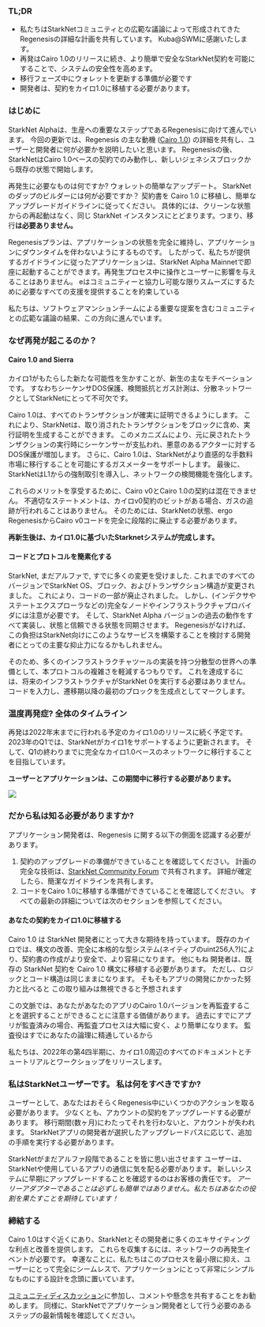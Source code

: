 ### TL;DR

* 私たちはStarkNetコミュニティとの広範な議論によって形成されてきたRegenesisの詳細な計画を共有しています。 Kuba@SWMに感謝いたします。
* 再発はCairo 1.0のリリースに続き、より簡単で安全なStarkNet契約を可能にすることで、システムの安全性を高めます。
* 移行フェーズ中にウォレットを更新する準備が必要です
* 開発者は、契約をカイロ1.0に移植する必要があります。

### はじめに

StarkNet Alphaは、生産への重要なステップであるRegenesisに向けて進んでいます。 今回の更新では、Regenesis の主な動機 ([Cairo 1.0](https://medium.com/starkware/cairo-1-0-aa96eefb19a0)) の詳細を共有し、ユーザーと開発者に何が必要かを説明したいと思います。 Regenesisの後、StarkNetはCairo 1.0ベースの契約でのみ動作し、新しいジェネシスブロックから既存の状態で開始します。

再発生に必要なものは何ですか? ウォレットの簡単なアップデート。 StarkNetのダップのビルダーには何が必要ですか？ 契約書を Cairo 1.0 に移植し、簡単なアップグレードガイドラインに従ってください。 具体的には、クリーンな状態からの再起動はなく、同じ StarkNet インスタンスにとどまります。つまり、移行**は必要ありません。**

Regenesisプランは、アプリケーションの状態を完全に維持し、アプリケーションにダウンタイムを伴わないようにするものです。 したがって、私たちが提供するガイドラインに従ったアプリケーションは、StarkNet Alpha Mainnetで即座に起動することができます。再発生プロセス中に操作とユーザーに影響を与えることはありません。 eはコミュニティーと協力し可能な限りスムーズにするために必要なすべての支援を提供することを約束している

私たちは、ソフトウェアマンションチームによる重要な提案を含むコミュニティとの広範な議論の結果、この方向に進んでいます。

### なぜ再発が起こるのか？

#### Cairo 1.0 and Sierra

カイロ1がもたらした新たな可能性を生かすことが、新生の主なモチベーションです。 すなわちシーケンサDOS保護、検閲抵抗とガス計測は、分散ネットワークとしてStarkNetにとって不可欠です。

Cairo 1.0は、すべてのトランザクションが確実に証明できるようにします。 これにより、StarkNetは、取り消されたトランザクションをブロックに含め、実行証明を生成することができます。 このメカニズムにより、元に戻されたトランザクションの実行時にシーケンサーが支払われ、悪意のあるアクターに対するDOS保護が増加します。 さらに、Cairo 1.0は、StarkNetがより直感的な手数料市場に移行することを可能にするガスメーターをサポートします。 最後に、StarkNetはL1からの強制取引を導入し、ネットワークの検閲機能を強化します。

これらのメリットを享受するために、Cairo v0とCairo 1.0の契約は混在できません。 不適切なステートメントは、カイロv0契約のビットがある場合、ガスの追跡が行われることはありません。 そのためには、StarkNetの状態、ergo RegenesisからCairo v0コードを完全に段階的に廃止する必要があります。

**再新生後は、カイロ1.0に基づいたStarknetシステムが完成します。**

#### コードとプロトコルを簡素化する

StarkNet, まだアルファで, すでに多くの変更を受けました. これまでのすべてのバージョンでStarkNet OS、ブロック、およびトランザクション構造が変更されました。 これにより、コードの一部が廃止されました。 しかし、(インデクサやステートエクスプローラなどの)完全なノードやインフラストラクチャプロバイダには注意が必要です。 そして、StarkNet Alpha バージョンの過去の動作をすべて実装し、状態と信頼できる状態を同期させます。 Regenesisがなければ、この負担はStarkNet向けにこのようなサービスを構築することを検討する開発者にとっての主要な抑止力になるかもしれません。

そのため、多くのインフラストラクチャツールの実装を持つ分散型の世界への準備として、本プロトコルの複雑さを軽減するつもりです。 これを達成するには、将来のインフラストラクチャがStarkNet 0を実行する必要はありません。 コードを入力し、遷移期以降の最初のブロックを生成点としてマークします。

### 温度再発症? 全体のタイムライン

再発は2022年末までに行われる予定のカイロ1.0のリリースに続く予定です。 2023年のQ1では、StarkNetがカイロ1をサポートするように更新されます。 そして、Q1の終わりまでに完全なカイロ1.0ベースのネットワークに移行することを目指しています。

**ユーザーとアプリケーションは、この期間中に移行する必要があります。**

![](/assets/1_ef85shzd2uudwex-cy8wdg-1.png)

### だから私は知る必要がありますか?

アプリケーション開発者は、Regenesis に関する以下の側面を認識する必要があります。

1. 契約のアップグレードの準備ができていることを確認してください。 計画の完全な技術は、[StarkNet Community Forum](https://community.starknet.io/t/regenesis-state-migration-current-suggestion/2080) で共有されます。 詳細が確定したら、簡潔なガイドラインを共有します。
2. コードをCairo 1.0に移植する準備ができていることを確認してください。 すべての最新の詳細については次のセクションを参照してください。

#### あなたの契約をカイロ1.0に移植する

Cairo 1.0 は StarkNet 開発者にとって大きな期待を持っています。 既存のカイロでは、構文の改善、完全に本格的な型システム(ネイティブのuint256人?)により、契約書の作成がより安全で、より容易になります。 他にもね 開発者は、既存の StarkNet 契約を Cairo 1.0 構文に移植する必要があります。 ただし、ロジックとコード構造は同じままになります。 そもそもアプリの開発にかかった努力と比べると この取り組みは無視できると予想されます

この文脈では、あなたがあなたのアプリのCairo 1.0バージョンを再監査することを選択することができることに注意する価値があります。 過去にすでにアプリが監査済みの場合、再監査プロセスは大幅に安く、より簡単になります。 監査役はすでにあなたの論理に精通しているから

私たちは、2022年の第4四半期に、カイロ1.0周辺のすべてのドキュメントとチュートリアルとワークショップをリリースします。

### 私はStarkNetユーザーです。 私は何をすべきですか?

ユーザーとして、あなたはおそらくRegenesis中にいくつかのアクションを取る必要があります。 少なくとも、アカウントの契約をアップグレードする必要があります。 移行期間(数ヶ月)にわたってそれを行わないと、アカウントが失われます。 StarkNetアプリの開発者が選択したアップグレードパスに応じて、追加の手順を実行する必要があります。

StarkNetがまだアルファ段階であることを皆に思い出させます ユーザーは、StarkNetや使用しているアプリの通信に気を配る必要があります。 新しいシステムに早期にアップグレードすることを確認するのはお客様の責任です。 *アーリーアダプターであることは必ずしも簡単ではありません。私たちはあなたの役割を果たすことを期待しています！*

### 締結する

Cairo 1.0はすぐ近くにあり、StarkNetとその開発者に多くのエキサイティングな利点と改善を提供します。 これらを収集するには、ネットワークの再発生イベントが必要です。 幸運なことに、私たちはこのプロセスを最小限に抑え、ユーザーにとって完全にシームレスで、アプリケーションにとって非常にシンプルなものにする設計を念頭に置いています。

[コミュニティディスカッション](https://community.starknet.io/t/regenesis-state-migration-current-suggestion/2080)に参加し、コメントや懸念を共有することをお勧めします。 同様に、StarkNetでアプリケーション開発者として行う必要のあるステップの最新情報を確認してください。